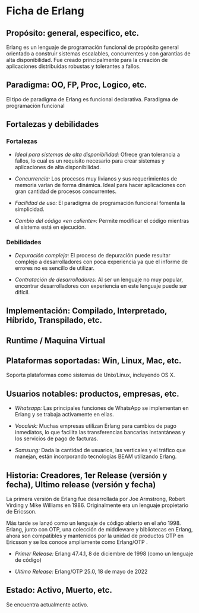 # **Ficha de Erlang**

## **Propósito: general, especifico, etc.**

Erlang es un lenguaje de programación funcional de propósito general orientado a construir sistemas escalables, concurrentes y con garantías de alta disponibilidad. Fue creado principalmente para la creación de aplicaciones distribuidas robustas y tolerantes a fallos.

## **Paradigma: OO, FP, Proc, Logico, etc.**

El tipo de paradigma de Erlang es funcional declarativa. Paradigma de programación funcional

## **Fortalezas y debilidades**

### Fortalezas

- *Ideal para sistemas de alta disponibilidad:* Ofrece gran tolerancia a fallos, lo cual es un requisito necesario para crear sistemas y aplicaciones de alta disponibilidad.

- *Concurrencia:* Los procesos muy livianos y sus requerimientos de memoria varían de forma dinámica. Ideal para hacer aplicaciones con gran cantidad de procesos concurrentes.

- *Facilidad de uso:* El paradigma de programación funcional fomenta la simplicidad.

- *Cambio del código «en caliente»:* Permite modificar el código mientras el sistema está en ejecución.

### Debilidades

- *Depuración compleja:* El proceso de depuración puede resultar complejo a desarrolladores con poca experiencia ya que el informe de errores no es sencillo de utilizar.

- *Contratación de desarrolladores:* Al ser un lenguaje no muy popular, encontrar desarrolladores con experiencia en este lenguaje puede ser difícil.

## **Implementación: Compilado, Interpretado, Híbrido, Transpilado, etc.**

## **Runtime / Maquina Virtual**

## **Plataformas soportadas: Win, Linux, Mac, etc.**

Soporta plataformas como sistemas de Unix/Linux, incluyendo OS X.

## **Usuarios notables: productos, empresas, etc.**

- *Whatsapp:* Las principales funciones de WhatsApp se implementan en Erlang y se trabaja activamente en ellas.

- *Vocalink:* Muchas empresas utilizan Erlang para cambios de pago inmediatos, lo que facilita las transferencias bancarias instantáneas y los servicios de pago de facturas.

- *Samsung:* Dada la cantidad de usuarios, las verticales y el tráfico que manejan, están incorporando tecnologías BEAM utilizando Erlang.

## **Historia: Creadores, 1er Release (versión y fecha), Ultimo release (versión y fecha)**

La primera versión de Erlang fue desarrollada por Joe Armstrong, Robert Virding y Mike Williams en 1986. Originalmente era un lenguaje propietario de Ericsson.

Más tarde se lanzó como un lenguaje de código abierto en el año 1998. Erlang, junto con OTP, una colección de middleware y bibliotecas en Erlang, ahora son compatibles y mantenidos por la unidad de productos OTP en Ericsson y se los conoce ampliamente como Erlang/OTP .

- *Primer Release:* Erlang 47.4.1, 8 de diciembre de 1998 (como un lenguaje de código)

- *Ultimo Release:* Erlang/OTP 25.0, 18 de mayo de 2022

## **Estado: Activo, Muerto, etc.**

Se encuentra actualmente activo.
